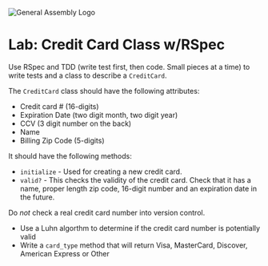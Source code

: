 ![General Assembly Logo](http://i.imgur.com/ke8USTq.png)

# Lab: Credit Card Class w/RSpec

Use RSpec and TDD (write test first, then code. Small pieces at a time) to write tests and a class to describe a `CreditCard`.

The `CreditCard` class should have the following attributes:

- Credit card # (16-digits)
- Expiration Date (two digit month, two digit year)
- CCV (3 digit number on the back)
- Name
- Billing Zip Code (5-digits)

It should have the following methods:

- `initialize` - Used for creating a new credit card.
- `valid?` - This checks the validity of the credit card. Check that it has a name, proper length zip code, 16-digit number and an expiration date in the future.

Do *not* check a real credit card number into version control.

- Use a Luhn algorthm to determine if the credit card number is potentially valid
- Write a `card_type` method that will return Visa, MasterCard, Discover, American Express or Other

